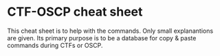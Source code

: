 # CTF-OSCP cheat sheet

This cheat sheet is to help with the commands. Only small explanantions are given. Its primary purpose is to be a database for copy & paste commands during CTFs or OSCP.
